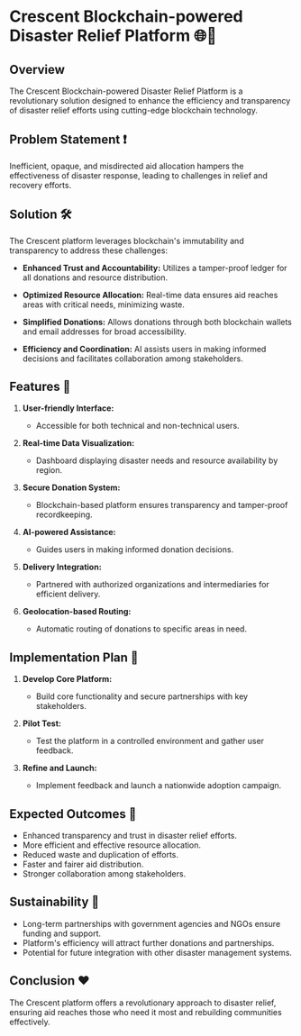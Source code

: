 # Crescent Blockchain-powered Disaster Relief Platform 🌐🚀

## Overview

The Crescent Blockchain-powered Disaster Relief Platform is a revolutionary solution designed to enhance the efficiency and transparency of disaster relief efforts using cutting-edge blockchain technology.

## Problem Statement ❗

Inefficient, opaque, and misdirected aid allocation hampers the effectiveness of disaster response, leading to challenges in relief and recovery efforts.

## Solution 🛠️

The Crescent platform leverages blockchain's immutability and transparency to address these challenges:

- **Enhanced Trust and Accountability:** Utilizes a tamper-proof ledger for all donations and resource distribution.

- **Optimized Resource Allocation:** Real-time data ensures aid reaches areas with critical needs, minimizing waste.

- **Simplified Donations:** Allows donations through both blockchain wallets and email addresses for broad accessibility.

- **Efficiency and Coordination:** AI assists users in making informed decisions and facilitates collaboration among stakeholders.

## Features 🌟

1. **User-friendly Interface:**

   - Accessible for both technical and non-technical users.

2. **Real-time Data Visualization:**

   - Dashboard displaying disaster needs and resource availability by region.

3. **Secure Donation System:**

   - Blockchain-based platform ensures transparency and tamper-proof recordkeeping.

4. **AI-powered Assistance:**

   - Guides users in making informed donation decisions.

5. **Delivery Integration:**

   - Partnered with authorized organizations and intermediaries for efficient delivery.

6. **Geolocation-based Routing:**
   - Automatic routing of donations to specific areas in need.

## Implementation Plan 📅

1. **Develop Core Platform:**

   - Build core functionality and secure partnerships with key stakeholders.

2. **Pilot Test:**

   - Test the platform in a controlled environment and gather user feedback.

3. **Refine and Launch:**
   - Implement feedback and launch a nationwide adoption campaign.

## Expected Outcomes 🎯

- Enhanced transparency and trust in disaster relief efforts.
- More efficient and effective resource allocation.
- Reduced waste and duplication of efforts.
- Faster and fairer aid distribution.
- Stronger collaboration among stakeholders.

## Sustainability 🌱

- Long-term partnerships with government agencies and NGOs ensure funding and support.
- Platform's efficiency will attract further donations and partnerships.
- Potential for future integration with other disaster management systems.

## Conclusion ❤️

The Crescent platform offers a revolutionary approach to disaster relief, ensuring aid reaches those who need it most and rebuilding communities effectively.
